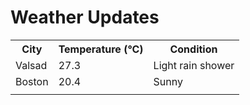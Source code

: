 # Weather Updates

<!-- WEATHER-UPDATE-START -->
<table><tr><th>City</th><th>Temperature (°C)</th><th>Condition</th></tr><tr><td>Valsad</td><td>27.3</td><td>Light rain shower</td></tr><tr><td>Boston</td><td>20.4</td><td>Sunny</td></tr><tr><td></td><td></td><td></td></tr></table>
<!-- WEATHER-UPDATE-END -->
